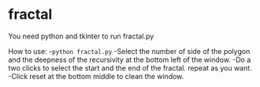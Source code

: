 # fractal
You need python and tkinter to run fractal.py

How to use:
  -```python fractal.py```
  -Select the number of side of the polygon and the deepness of the recursivity at the bottom left of the window.
  -Do a two clicks to select the start and the end of the fractal. repeat as you want.
  -Click reset at the bottom middle to clean the window.
